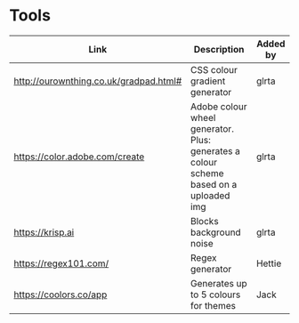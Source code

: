 # Tools

| Link | Description | Added by |
| ---- | ----------- | -------- |
| http://ourownthing.co.uk/gradpad.html# | CSS colour gradient generator | glrta |
| https://color.adobe.com/create | Adobe colour wheel generator. Plus: generates a colour scheme based on a uploaded img | glrta |
| https://krisp.ai | Blocks background noise | glrta |
| https://regex101.com/ | Regex generator | Hettie |
| https://coolors.co/app | Generates up to 5 colours for themes | Jack|
